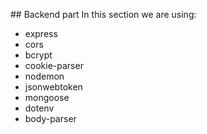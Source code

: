 ## Backend part
In this section we are using:
- express
- cors
- bcrypt
- cookie-parser
- nodemon
- jsonwebtoken
- mongoose
- dotenv
- body-parser
